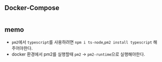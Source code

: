 ## Docker-Compose

```bash

```

## memo

- `pm2`에서 `typescript`를 사용하려면 `npm i ts-node`,`pm2 install typescript` 해주어야한다.
- docker 환경에서 pm2를 실행할때 `pm2` -> `pm2-runtime`으로 실행해야한다.

